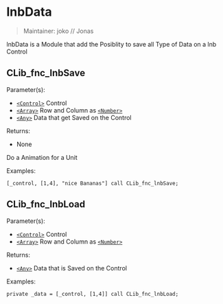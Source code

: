 # lnbData

> Maintainer: joko // Jonas

lnbData is a Module that add the Posiblity to save all Type of Data on a lnb Control


## CLib_fnc_lnbSave

Parameter(s):
* [`<Control>`] Control
* [`<Array>`] Row and Column as [`<Number>`]
* [`<Any>`] Data that get Saved on the Control

Returns:
* None

Do a Animation for a Unit

Examples:
```sqf
[_control, [1,4], "nice Bananas"] call CLib_fnc_lnbSave;
```

## CLib_fnc_lnbLoad

Parameter(s):
* [`<Control>`] Control
* [`<Array>`] Row and Column as [`<Number>`]

Returns:
* [`<Any>`] Data that is Saved on the Control

Examples:
```sqf
private _data = [_control, [1,4]] call CLib_fnc_lnbLoad;
```

[`<Array>`]: https://community.bistudio.com/wiki/Array
[`<Number>`]: https://community.bistudio.com/wiki/Number
[`<Control>`]: https://community.bistudio.com/wiki/Control
[`<Any>`]: https://community.bistudio.com/wiki/Data_Types
